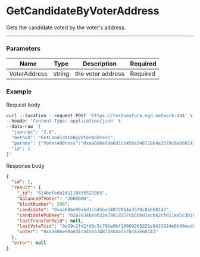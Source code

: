 # GetCandidateByVoterAddress

Gets the candidate voted by the voter's address.
<hr>

### Parameters

|    Name    | Type | Description | Required |
| ---------- | --- |    ------    | ----|
| VoterAddress    | string |  the voter address| Required |



### Example

Request body

```powershell
curl --location --request POST 'https://testneofura.ngd.network:444' \
--header 'Content-Type: application/json' \
--data-raw '{  
  "jsonrpc": "2.0",
  "method": "GetCandidateByVoterAddress",
  "params": {"VoterAddress":"0xaa606e99a6d1cb45ba34872864a3578c8a668143"},
  "id": 1
}'
```

Response body

```json
{
  "id": 1,
  "result": {
    "_id": "614befeda1411184355220b5",
    "balanceOfVoter": "2000000",
    "blockNumber": 3967,
    "candidate": "0xaa606e99a6d1cb45ba34872864a3578c8a668143",
    "candidatePubKey": "02a7834be9b32e2981d157cb5bbd3acb42cfd11ea5c3b10224d7a44e98c5910f1b",
    "lastTransferTxid": null,
    "lastVoteTxid": "0x29c2fd2fd9c5c796e0bf10069269251e9433924e0b90ecd86614fe583ff23c75",
    "voter": "0xaa606e99a6d1cb45ba34872864a3578c8a668143"
  },
  "error": null
}
```
